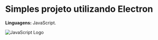 # Simples projeto utilizando Electron

<b>Linguagens:</b> JavaScript.


<img src="https://upload.wikimedia.org/wikipedia/commons/thumb/9/99/Unofficial_JavaScript_logo_2.svg/2048px-Unofficial_JavaScript_logo_2.svg.png" alt="JavaScript Logo">
